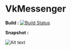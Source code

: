 # VkMessenger
**Build :** [![Build Status](https://travis-ci.org/andrshevch/VkMessenger.svg?branch=master)](https://travis-ci.org/andrshevch/VkMessenger)

**Snapshot :**

![Alt text](https://raw.githubusercontent.com/andrshevch/VkMessenger/master/Screenshot_8.png)
